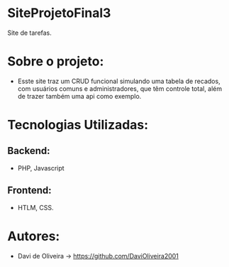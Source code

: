 # SiteProjetoFinal3
Site de tarefas.

# Sobre o projeto:
- Esste site traz um CRUD funcional simulando uma tabela de recados, com usuários comuns e administradores, que têm controle total, além de trazer também uma api como exemplo.

# Tecnologias Utilizadas:
## Backend:
- PHP, Javascript
## Frontend:
- HTLM, CSS.

# Autores:
- Davi de Oliveira -> https://github.com/DaviOliveira2001
